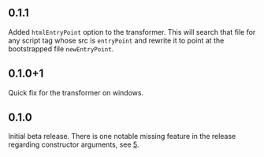 ## 0.1.1

Added `htmlEntryPoint` option to the transformer. This will search that file for
any script tag whose src is `entryPoint` and rewrite it to point at the
bootstrapped file `newEntryPoint`.

## 0.1.0+1

Quick fix for the transformer on windows.

## 0.1.0

Initial beta release. There is one notable missing feature in the release
regarding constructor arguments, see
[5](https://github.com/dart-lang/initialize/issues/5).
